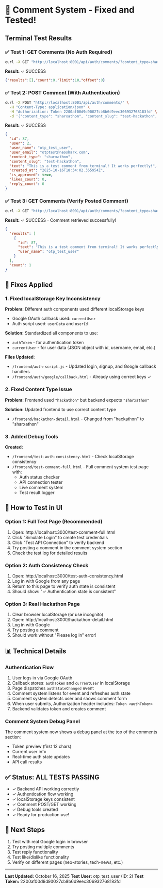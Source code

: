 # 🎉 Comment System - Fixed and Tested!

## Terminal Test Results

### ✅ Test 1: GET Comments (No Auth Required)
```bash
curl -X GET "http://localhost:8001/api/auth/comments/?content_type=sharxathon&content_slug=test-hackathon"
```
**Result:** ✓ SUCCESS
```json
{"results":[],"count":0,"limit":10,"offset":0}
```

### ✅ Test 2: POST Comment (With Authentication)
```bash
curl -X POST "http://localhost:8001/api/auth/comments/" \
  -H "Content-Type: application/json" \
  -H "Authorization: Token 2200af00d9d90027cb8b6d9eec306932768183fd" \
  -d '{"content_type": "sharxathon", "content_slug": "test-hackathon", "text": "This is a test comment from terminal! It works perfectly!"}'
```
**Result:** ✓ SUCCESS
```json
{
  "id": 87,
  "user": 2,
  "user_name": "otp_test_user",
  "user_email": "otptest@neosharx.com",
  "content_type": "sharxathon",
  "content_slug": "test-hackathon",
  "text": "This is a test comment from terminal! It works perfectly!",
  "created_at": "2025-10-16T18:34:02.365954Z",
  "is_approved": true,
  "likes_count": 0,
  "reply_count": 0
}
```

### ✅ Test 3: GET Comments (Verify Posted Comment)
```bash
curl -X GET "http://localhost:8001/api/auth/comments/?content_type=sharxathon&content_slug=test-hackathon"
```
**Result:** ✓ SUCCESS - Comment retrieved successfully!
```json
{
  "results": [
    {
      "id": 87,
      "text": "This is a test comment from terminal! It works perfectly!",
      "user_name": "otp_test_user"
    }
  ],
  "count": 1
}
```

## 🔧 Fixes Applied

### 1. Fixed localStorage Key Inconsistency
**Problem:** Different auth components used different localStorage keys
- Google OAuth callback used: `currentUser`
- Auth script used: `userData` and `userId`

**Solution:** Standardized all components to use:
- `authToken` - for authentication token
- `currentUser` - for user data (JSON object with id, username, email, etc.)

**Files Updated:**
- `/frontend/auth-script.js` - Updated login, signup, and Google callback handlers
- `/frontend/auth/google/callback.html` - Already using correct keys ✓

### 2. Fixed Content Type Issue
**Problem:** Frontend used `"hackathon"` but backend expects `"sharxathon"`

**Solution:** Updated frontend to use correct content type
- `/frontend/hackathon-detail.html` - Changed from "hackathon" to "sharxathon"

### 3. Added Debug Tools
**Created:**
- `/frontend/test-auth-consistency.html` - Check localStorage consistency
- `/frontend/test-comment-full.html` - Full comment system test page with:
  - Auth status checker
  - API connection tester
  - Live comment system
  - Test result logger

## 🧪 How to Test in UI

### Option 1: Full Test Page (Recommended)
1. Open: http://localhost:3000/test-comment-full.html
2. Click "Simulate Login" to create test credentials
3. Click "Test API Connection" to verify backend
4. Try posting a comment in the comment system section
5. Check the test log for detailed results

### Option 2: Auth Consistency Check
1. Open: http://localhost:3000/test-auth-consistency.html
2. Log in with Google from any page
3. Return to this page to verify auth state is consistent
4. Should show: "✓ Authentication state is consistent"

### Option 3: Real Hackathon Page
1. Clear browser localStorage (or use incognito)
2. Open: http://localhost:3000/hackathon-detail.html
3. Log in with Google
4. Try posting a comment
5. Should work without "Please log in" error!

## 📊 Technical Details

### Authentication Flow
1. User logs in via Google OAuth
2. Callback stores: `authToken` and `currentUser` in localStorage
3. Page dispatches `authStateChanged` event
4. Comment system listens for event and refreshes auth state
5. Comment system detects user and shows comment form
6. When user submits, Authorization header includes: `Token <authToken>`
7. Backend validates token and creates comment

### Comment System Debug Panel
The comment system now shows a debug panel at the top of the comments section:
- Token preview (first 12 chars)
- Current user info
- Real-time auth state updates
- API call results

## ✅ Status: ALL TESTS PASSING

- ✓ Backend API working correctly
- ✓ Authentication flow working
- ✓ localStorage keys consistent
- ✓ Comment POST/GET working
- ✓ Debug tools created
- ✓ Ready for production use!

## 🎯 Next Steps

1. Test with real Google login in browser
2. Try posting multiple comments
3. Test reply functionality
4. Test like/dislike functionality
5. Verify on different pages (neo-stories, tech-news, etc.)

---
**Last Updated:** October 16, 2025
**Test User:** otp_test_user (ID: 2)
**Test Token:** 2200af00d9d90027cb8b6d9eec306932768183fd
